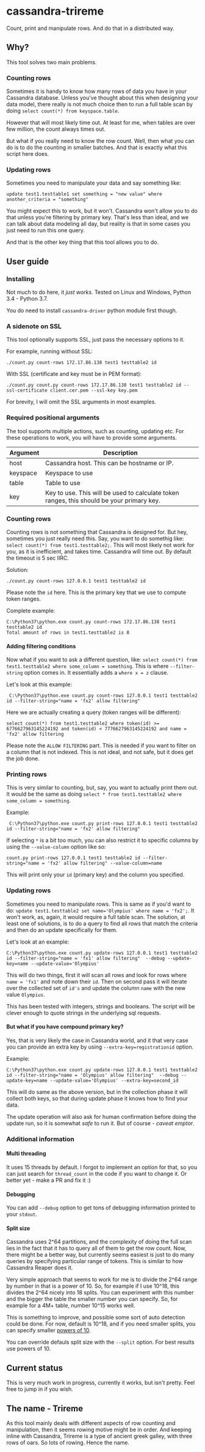 # cassandra-trireme

Count, print and manipulate rows.
And do that in a distributed way.

## Why?

This tool solves two main problems.

### Counting rows

Sometimes it is handy to know how many rows of data you have in your Cassandra database.
Unless you've thought about this when designing your data model, there really is not much choice then to run a full table scan 
by doing ```select count(*) from keyspace.table```.

However that will most likely time out.
At least for me, when tables are over few million, the count always times out.

But what if you really need to know the row count.
Well, then what you can do is to do the counting in smaller batches.
And that is exactly what this script here does.


### Updating rows

Sometimes you need to manipulate your data and say something like:

```update test1.testtable1 set something = "new value" where another_criteria = "something"```

You might expect this to work, but it won't. Cassandra won't allow you to do that unless you're filtering by primary key.
That's less than ideal, and we can talk about data modeling all day, but reality is that in some cases you just need to run this one query.

And that is the other key thing that this tool allows you to do.

## User guide

### Installing

Not much to do here, it _just works_. 
Tested on Linux and Windows, Python 3.4 - Python 3.7.

You do need to install `cassandra-driver` python module first though.

### A sidenote on SSL

This tool optionally supports SSL, just pass the necessary options to it.

For example, running without SSL:

```./count.py count-rows 172.17.86.138 test1 testtable2 id```

With SSL (certificate and key must be in PEM format):

```./count.py count.py count-rows 172.17.86.138 test1 testtable2 id --ssl-certificate client.cer.pem --ssl-key key.pem```

For brevity, I will omit the SSL arguments in most examples.

### Required positional arguments

The tool supports multiple actions, such as counting, updating etc.
For these operations to work, you will have to provide some arguments.

|Argument| Description |
| --- | --- |
| host |                  Cassandra host. This can be hostname or IP.|
|keyspace        |      Keyspace to use|
|table                 |Table to use|
|key|                   Key to use. This will be used to calculate token ranges, this should be your primary key.|
  
  
### Counting rows

Counting rows is not something that Cassandra is designed for. But hey, sometimes you just really need this.
Say, you want to do somethig like: ``` select count(*) from test1.testtable2;```. 
This will most likely not work for you, as it is inefficient, and takes time. Cassandra will time out. By default the timeout is 5 sec IIRC.

Solution:
```
./count.py count-rows 127.0.0.1 test1 testtable2 id
```

Please note the `id` here. This is the primary key that we use to compute token ranges.

Complete example:
```
C:\Python37\python.exe count.py count-rows 172.17.86.138 test1 testtable2 id
Total amount of rows in test1.testtable2 is 8
```

#### Adding filtering conditions
Now what if you want to ask a different question, like: `select count(*) from test1.testtable2 where some_column = something`.
This is where `--filter-string` option comes in. It essentially adds a `where x = z` clause.

Let's look at this example:
```
 C:\Python37\python.exe count.py count-rows 127.0.0.1 test1 testtable2 id --filter-string="name = 'fx2' allow filtering"
```

Here we are actually creating a query (token ranges will be different):
```
select count(*) from test1.testtable2 where token(id) >= 6776627963145224192 and token(id) < 7776627963145224192 and name = 'fx2' allow filtering
``` 

Please note the `ALLOW FILTERING` part. This is needed if you want to filter on a column that is not indexed.
This is not ideal, and not safe, but it does get the job done.

### Printing rows

This is very similar to counting, but, say, you want to actually print them out.
It would be the same as doing `select * from test1.testtable2 where some_column = something`.

Example:
```
 C:\Python37\python.exe count.py print-rows 127.0.0.1 test1 testtable2 id --filter-string="name = 'fx2' allow filtering"
```

If selecting `*` is a bit too much, you can also restrict it to specific columns by using the `--value-column` option like so:

```
count.py print-rows 127.0.0.1 test1 testtable2 id --filter-string="name = 'fx2' allow filtering" --value-column=name
```
This will print only your `id` (primary key) and the column you specified.

### Updating rows

Sometimes you need to manipulate rows.
This is same as if you'd want to do: `update test1.testtable2 set name='Olympius' where name = 'fx2';`.
It won't work, as, again, it would require a full table scan.
The solution, at least one of solutions, is to do a query to find all rows that match the criteria and then do an update specifically for them.

Let's look at an example:
```
C:\Python37\python.exe count.py update-rows 127.0.0.1 test1 testtable2 id --filter-string="name = 'fx1' allow filtering"  --debug --update-key=name --update-value='Olympius'
```

This will do two things, first it will scan all rows and look for rows where `name = 'fx1'` and note down their `id`.
Then on second pass it will iterate over the collected set of `id's` and update the column `name` with the new value `Olympius`.

This has been tested with integers, strings and booleans. The script will be clever enough to quote strings in the underlying sql requests.

#### But what if you have compound primary key?

Yes, that is very likely the case in Cassandra world, and it that very case you can provide an extra key by using `--extra-key=registrationid` option.

Example:
```
C:\Python37\python.exe count.py update-rows 127.0.0.1 test1 testtable2 id --filter-string="name = 'Olympius' allow filtering"  --debug --update-key=name --update-value='Olympius' --extra-key=second_id
``` 
This will do same as the above version, but in the collection phase it will collect both keys, so that during update phase it knows how to find your data.

The update operation will also ask for human confirmation before doing the update run, so it is somewhat _safe_ to run it.
But of course - _caveat emptor_.



### Additional information

#### Multi threading

It uses 15 threads by default. 
I forgot to implement an option for that, so you can just search for `thread_count` in the code if you want to change it.
Or better yet - make a PR and fix it :)


#### Debugging

You can add `--debug` option to get tons of debugging information printed to your `stdout`.


#### Split size

Cassandra uses 2^64 partitions, and the complexity of doing the full scan lies in the fact that it has to query all of them to get the row count.
Now, there might be a better way, but currently seems easiest is just to do many queries by specifying particular range of tokens.
This is similar to how Cassandra Reaper does it.

Very simple approach that seems to work for me is to divide the 2^64 range by number in that is a power of 10.
So, for example if I use 10^18, this divides the 2^64 nicely into 18 splits.
You can experiment with this number and the bigger the table the smaller number you can specify.
So, for example for a 4M+ table, number 10^15 works well.

This is something to improve, and possible some sort of auto detection could be done.
For now, default is 10^18, and if you need smaller splits, you can specify smaller [powers of 10](https://en.wikipedia.org/wiki/Power_of_10).

You can override defauls split size with the `--split` option. For best results use powers of 10.

## Current status

This is very much work in progress, currently it works, but isn't pretty.
Feel free to jump in if you wish.

## The name - Trireme

As this tool mainly deals with different aspects of row counting and manipulation, then it seems rowing motive might be in order.
And keeping inline with Cassandra, Trireme is a type of ancient greek galley, with three rows of oars. So lots of rowing.
Hence the name.
